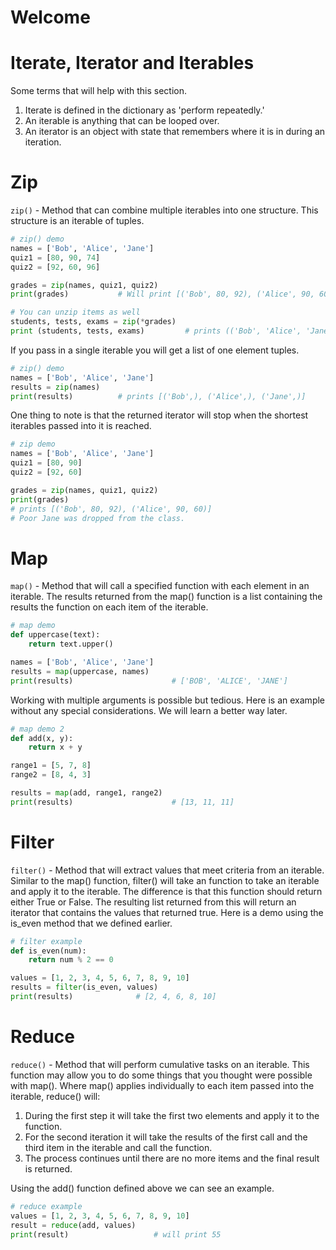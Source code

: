 
# Welcome

# Iterate, Iterator and Iterables
Some terms that will help with this section.  

1. Iterate is defined in the dictionary as 'perform repeatedly.' 
2. An iterable is anything that can be looped over.
3. An iterator is an object with state that remembers where it is in during an iteration.

# Zip
`zip()` - Method that can combine multiple iterables into one structure.  This structure is an iterable of tuples.

```python
# zip() demo
names = ['Bob', 'Alice', 'Jane']
quiz1 = [80, 90, 74]
quiz2 = [92, 60, 96]

grades = zip(names, quiz1, quiz2)
print(grades)           # Will print [('Bob', 80, 92), ('Alice', 90, 60), ('Jane', 74, 96)]

# You can unzip items as well
students, tests, exams = zip(*grades)
print (students, tests, exams)         # prints (('Bob', 'Alice', 'Jane'), (80, 90, 74), (92, 60, 96))
```

If you pass in a single iterable you will get a list of one element tuples. 

```python
# zip() demo
names = ['Bob', 'Alice', 'Jane']
results = zip(names)
print(results)          # prints [('Bob',), ('Alice',), ('Jane',)]
```

One thing to note is that the returned iterator will stop when the shortest iterables passed into it is reached.

```python
# zip demo
names = ['Bob', 'Alice', 'Jane']
quiz1 = [80, 90]
quiz2 = [92, 60]

grades = zip(names, quiz1, quiz2)
print(grades)                           
# prints [('Bob', 80, 92), ('Alice', 90, 60)]
# Poor Jane was dropped from the class.
```


# Map
`map()` - Method that will call a specified function with each element in an iterable.  The results returned from the map() function is a list containing the results the function on each item of the iterable.

```python
# map demo
def uppercase(text):
    return text.upper()

names = ['Bob', 'Alice', 'Jane']
results = map(uppercase, names)
print(results)                      # ['BOB', 'ALICE', 'JANE']
```

Working with multiple arguments is possible but tedious.  Here is an example without any special considerations.  We will learn a better way later.

```python
# map demo 2
def add(x, y):
    return x + y

range1 = [5, 7, 8]
range2 = [8, 4, 3]

results = map(add, range1, range2)
print(results)                      # [13, 11, 11]
```


# Filter
`filter()` - Method that will extract values that meet criteria from an iterable.  Similar to the map() function, filter() will take an function to take an iterable and apply it to the iterable.  The difference is that this function should return either True or False.  The resulting list returned from this will return an iterator that contains the values that returned true.  Here is a demo using the is_even method that we defined earlier.

``` python
# filter example
def is_even(num):
    return num % 2 == 0

values = [1, 2, 3, 4, 5, 6, 7, 8, 9, 10]
results = filter(is_even, values)
print(results)              # [2, 4, 6, 8, 10] 
```

# Reduce
`reduce()` - Method that will perform cumulative tasks on an iterable.  This function may allow you to do some things that you thought were possible with map().  Where map() applies individually to each item passed into the iterable, reduce() will:

1. During the first step it will take the first two elements and apply it to the function.
2. For the second iteration it will take the results of the first call and the third item in the iterable and call the function.
3. The process continues until there are no more items and the final result is returned.

Using the add() function defined above we can see an example.

``` python
# reduce example
values = [1, 2, 3, 4, 5, 6, 7, 8, 9, 10]
result = reduce(add, values)
print(result)                   # will print 55 
```